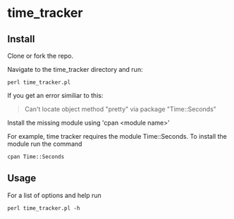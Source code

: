time_tracker
============


## Install
Clone or fork the repo.

Navigate to the time_tracker directory and run:

    perl time_tracker.pl

If you get an error similiar to this:

> Can't locate object method "pretty" via package "Time::Seconds"


Install the missing module using 'cpan \<module name\>'
  
  For example, time tracker requires the module Time::Seconds. To install the module run the command 
  
    cpan Time::Seconds  
  

## Usage
For a list of options and help run

    perl time_tracker.pl -h
